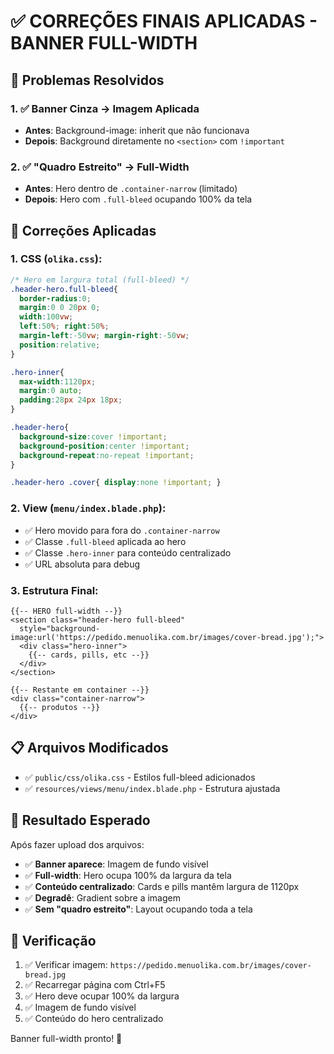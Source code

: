 # ✅ **CORREÇÕES FINAIS APLICADAS - BANNER FULL-WIDTH**

## 🎯 **Problemas Resolvidos**

### **1. ✅ Banner Cinza → Imagem Aplicada**
- **Antes**: Background-image: inherit que não funcionava
- **Depois**: Background diretamente no `<section>` com `!important`

### **2. ✅ "Quadro Estreito" → Full-Width**
- **Antes**: Hero dentro de `.container-narrow` (limitado)
- **Depois**: Hero com `.full-bleed` ocupando 100% da tela

## 🔧 **Correções Aplicadas**

### **1. CSS (`olika.css`):**
```css
/* Hero em largura total (full-bleed) */
.header-hero.full-bleed{
  border-radius:0;
  margin:0 0 20px 0;
  width:100vw;
  left:50%; right:50%;
  margin-left:-50vw; margin-right:-50vw;
  position:relative;
}

.hero-inner{
  max-width:1120px;
  margin:0 auto;
  padding:28px 24px 18px;
}

.header-hero{
  background-size:cover !important;
  background-position:center !important;
  background-repeat:no-repeat !important;
}

.header-hero .cover{ display:none !important; }
```

### **2. View (`menu/index.blade.php`):**
- ✅ Hero movido para fora do `.container-narrow`
- ✅ Classe `.full-bleed` aplicada ao hero
- ✅ Classe `.hero-inner` para conteúdo centralizado
- ✅ URL absoluta para debug

### **3. Estrutura Final:**
```blade
{{-- HERO full-width --}}
<section class="header-hero full-bleed"
  style="background-image:url('https://pedido.menuolika.com.br/images/cover-bread.jpg');">
  <div class="hero-inner">
    {{-- cards, pills, etc --}}
  </div>
</section>

{{-- Restante em container --}}
<div class="container-narrow">
  {{-- produtos --}}
</div>
```

## 📋 **Arquivos Modificados**
- ✅ `public/css/olika.css` - Estilos full-bleed adicionados
- ✅ `resources/views/menu/index.blade.php` - Estrutura ajustada

## 🎯 **Resultado Esperado**

Após fazer upload dos arquivos:

- ✅ **Banner aparece**: Imagem de fundo visível
- ✅ **Full-width**: Hero ocupa 100% da largura da tela
- ✅ **Conteúdo centralizado**: Cards e pills mantêm largura de 1120px
- ✅ **Degradê**: Gradient sobre a imagem
- ✅ **Sem "quadro estreito"**: Layout ocupando toda a tela

## 🚀 **Verificação**

1. ✅ Verificar imagem: `https://pedido.menuolika.com.br/images/cover-bread.jpg`
2. ✅ Recarregar página com Ctrl+F5
3. ✅ Hero deve ocupar 100% da largura
4. ✅ Imagem de fundo visível
5. ✅ Conteúdo do hero centralizado

Banner full-width pronto! 🚀
